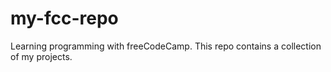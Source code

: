 # my-fcc-repo
Learning programming with freeCodeCamp.
This repo contains a collection of my projects.
